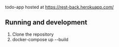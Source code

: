 todo-app hosted at https://rest-back.herokuapp.com/

## Running and development

1. Clone the repository
2. docker-compose up --build

